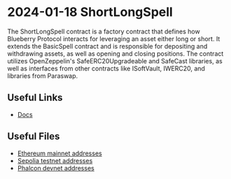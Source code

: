 # 2024-01-18 ShortLongSpell

The ShortLongSpell contract is a factory contract that defines how Blueberry Protocol interacts for leveraging an asset either long or short. It extends the BasicSpell contract and is responsible for depositing and withdrawing assets, as well as opening and closing positions. The contract utilizes OpenZeppelin's SafeERC20Upgradeable and SafeCast libraries, as well as interfaces from other contracts like ISoftVault, IWERC20, and libraries from Paraswap.

## Useful Links
- [Docs](https://docs.blueberry.garden/developer-guides/contracts/spell/longshortspell)

## Useful Files

- [Ethereum mainnet addresses](./output/mainnet.json)
- [Sepolia testnet addresses](./output/sepolia.json)
- [Phalcon devnet addresses](./output/phalcon.json)

